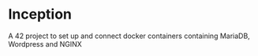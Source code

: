 # Inception
A 42 project to set up and connect docker containers containing MariaDB, Wordpress and NGINX
